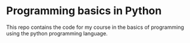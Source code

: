 # Programming basics in Python

This repo contains the code for my course in the basics of programming using the python programming language.
